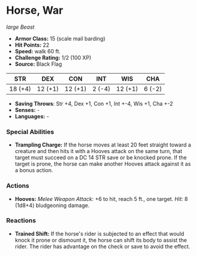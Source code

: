 # Horse, War

*large* *Beast*

- **Armor Class:** 15 (scale mail barding)
- **Hit Points:** 22 
- **Speed:** walk 60 ft.
- **Challenge Rating:** 1/2 (100 XP)
- **Source:** Black Flag

| STR | DEX | CON | INT | WIS | CHA |
| --- | --- | --- | --- | --- | --- |
| 18 (+4) | 12 (+1) | 12 (+1) | 2 (-4) | 12 (+1) | 6 (-2) |

- **Saving Throws**: Str +4, Dex +1, Con +1, Int +-4, Wis +1, Cha +-2
- **Senses:** -
- **Languages:** -

### Special Abilities

- **Trampling Charge:** If the horse moves at least 20 feet straight toward a creature and then hits it with a Hooves attack on the same turn, that target must succeed on a DC 14 STR save or be knocked prone. If the target is prone, the horse can make another Hooves attack against it as a bonus action.

### Actions

- **Hooves:** _Melee Weapon Attack:_ +6 to hit, reach 5 ft., one target. _Hit:_ 8 (1d8+4) bludgeoning damage.

### Reactions

- **Trained Shift:** If the horse's rider is subjected to an effect that would knock it prone or dismount it, the horse can shift its body to assist the rider. The rider has advantage on the check or save to avoid the effect.
